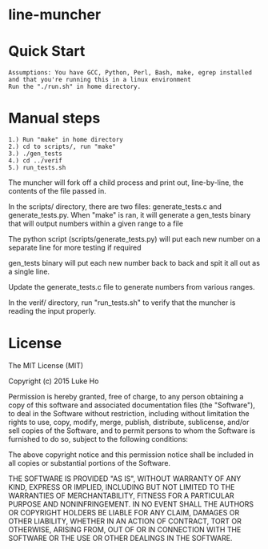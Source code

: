 # line-muncher

Quick Start
============
    Assumptions: You have GCC, Python, Perl, Bash, make, egrep installed and that you're running this in a linux environment 
    Run the "./run.sh" in home directory.

Manual steps
============
    1.) Run "make" in home directory
    2.) cd to scripts/, run "make"
    3.) ./gen_tests
    4.) cd ../verif
    5.) run_tests.sh

The muncher will fork off a child process and print out, line-by-line, the contents of the file passed in.

In the scripts/ directory, there are two files: generate_tests.c and generate_tests.py. When "make" is ran, it will generate a gen_tests binary that will output numbers within a given range to a file

The python script (scripts/generate_tests.py) will put each new number on a separate line for more testing if required

gen_tests binary will put each new number back to back and spit it all out as a single line.

Update the generate_tests.c file to generate numbers from various ranges.

In the verif/ directory, run "run_tests.sh" to verify that the muncher is reading the input properly.  


License
============

The MIT License (MIT)

Copyright (c) 2015 Luke Ho

Permission is hereby granted, free of charge, to any person obtaining a copy
of this software and associated documentation files (the "Software"), to deal
in the Software without restriction, including without limitation the rights
to use, copy, modify, merge, publish, distribute, sublicense, and/or sell
copies of the Software, and to permit persons to whom the Software is
furnished to do so, subject to the following conditions:

The above copyright notice and this permission notice shall be included in
all copies or substantial portions of the Software.

THE SOFTWARE IS PROVIDED "AS IS", WITHOUT WARRANTY OF ANY KIND, EXPRESS OR
IMPLIED, INCLUDING BUT NOT LIMITED TO THE WARRANTIES OF MERCHANTABILITY,
FITNESS FOR A PARTICULAR PURPOSE AND NONINFRINGEMENT. IN NO EVENT SHALL THE
AUTHORS OR COPYRIGHT HOLDERS BE LIABLE FOR ANY CLAIM, DAMAGES OR OTHER
LIABILITY, WHETHER IN AN ACTION OF CONTRACT, TORT OR OTHERWISE, ARISING FROM,
OUT OF OR IN CONNECTION WITH THE SOFTWARE OR THE USE OR OTHER DEALINGS IN
THE SOFTWARE.
